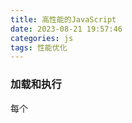 ```yaml
---
title: 高性能的JavaScript
date: 2023-08-21 19:57:46
categories: js
tags: 性能优化
---
```


### 加载和执行

每个<script>标签初始化下载都会阻塞页面渲染，所以减少页面的<script>标签数量可以起到优化作用，内嵌脚本外链脚本通用,另外HTTP会带来的额外的性能消耗，下载一个100KB的文件比下载4个25KB的文件更快，所以可以通过进行脚本的合并去1、减少<script>标签数量 2、减少HTTP请求带来的消耗（针对外链脚本）。

### 数据存取

1.字面量：代表自身，无特定位置，包括：字符串、数字、布尔值、对象、数组、函数、正则表达式及null和undefined  
2.本地变量：var/let/const关键字定义的数据存储单元  
3.数组元素：存储在JavaScript数组对象内部，以数字为索引，下标从0开始  
4.对象成员：存储在JavaScript对象内部，以字符串为索引  
从一个字面量和本地变量中存取数据时的性能消耗极小（可忽略），数组和对象则稍高一些。  
建议：尽量使用字面量和局部变量（局部变量在方法运行过后会自行释放，用完手动置为null或undefined也行），减少使用对象和数组,比如某作用域内的值呗函数引用一次以上，就可以把它存储到局部变量中来使用

### 算法及流程控制

1. for in循环可以枚举任何对象的**属性名**（不是值），但是for in比其他三个循环**明显要慢**，所以除非要迭代一个属性数量未知的对象，否则避免使用for in循环，如果遍历一个属性数量已知属性列表，其他循环比for in快
2. 假设以上四种循环类型性能一样，可以从两个方面去优化循环的性能：  
    (当循环体复杂度为X时，优化方案优先减少循环体的复杂度，循环体复杂度大于X时，优化方案优先减少迭代次数 )  
    1.每次迭代的事务（减少循环体的复杂度）  
    2.迭代的次数（减少循环的次数，百度‘达夫设备’），可以这么理解，达夫设备就是拆解循环，比如遍历一个长度为100的数组，普通情况下循环体执行100次，达夫设备的思想是把100次拆为每次循环执行多次（n表示）100对n取余，执行取余次数，再执行100除以n（下舍）次循环，这个循环体执行n次普通循环体的操作  
    达夫设备代码：(这个8就是我说的n)

    ```js
    var a = [1,2,3,4,5,6,7,8,9,10]
    var it = Math.floor(a.length / 4),st = a.length % 4,i = 0
    do{
      switch(st) {
        case 0: console.log(0,a[i++]);
        case 7: console.log(7,a[i++]);
        case 6: console.log(6,a[i++]);
        case 5: console.log(5,a[i++]);
        case 4: console.log(4,a[i++]);
        case 3: console.log(3,a[i++]);
        case 2: console.log(2,a[i++]);
        case 1: console.log(1,a[i++]);
      }
      st = 0
    }while(--it)
    ```

3. 最小化属性查找：

    ```text
    for(var i = 0, len = arr.length; i < len; i++){
        ...
    }
    ```

    基于函数的迭代：forEach()  
    forEach遍历一个数组的所有成员，并执行一个函数

    ```text
    arr.forEach(function(value, index, array){
        ...
    })
    ```

    但是**所有情况**下。基于循环的迭代比基于函数的迭代快8倍，在运行速度要求严格时，基于循环的迭代优先于基于函数的迭代
4. if-else对比switch：  
    当条件较少时 使用if-else更易读，而当条件较多时if-else性能负担比switch大，易读性也没switch好。  
    优化if-else的方法是：尽可能的把可能出现的条件放在首位，比如：

    ```text
    var i = Math.random(1);   
        if(i <= 0.8){            //i小于0.8是几率最大的，如果i的值满足i <= 0.8 后面的条件就不会再判断了
            ...
        }else if(i > 0.8 && i <= 0.9){
            ...
        }else{
            ...
        }
    ```

    当条件很多的时候：（比如10个和10个以上），避免使用条件语句if-else、switch是最佳方式是使用hash表
5.  

    * Memoization

    减少工作量就是最好的性能优化技术（你可以理解为，砍需求是为了性能优化）  
    Memoization避免重复工作，缓存前一个计算的结果为后面的计算所用
6. ​`(do-while, while) > for > forEach`​

    forEach为函数调用（慢在函数查找

    达夫设备 速度和 (do-while, while) 相差无几，有时更慢，但是比其他循环更快

### 实践

1. ```js
    //创建一个对象 较慢
    var myObject = new 0bject();
    my0bject.name = "Nicholas";
    my0bject.count =50;
    //较快   直接量
    var myObject ={
      name: "Nicholas"
      count: 50
    }
    ```

* 尽量使用直接量创建对象和数组。直接量的创建和初始化都比非直接量形式要快。·避免做重复的工作。当需要检测浏览器时，可使用延迟加载或条件预加载。
* 在进行数学计算时，考虑使用直接操作数字的二进制形式的位运算。
* JavaScript的原生方法总会比你写的任何代码都要快。尽量使用原生方法。
